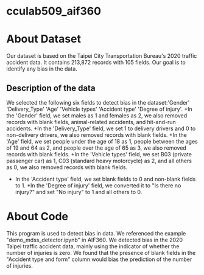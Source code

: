 # cculab509_aif360
About Dataset
=
Our dataset is based on the Taipei City Transportation Bureau's 2020 traffic accident data. 
It contains 213,872 records with 105 fields. 
Our goal is to identify any bias in the data.

Description of the data
-
We selected the following six fields to detect bias in the dataset:'Gender'	'Delivery_Type'	'Age'	'Vehicle types'	'Accident type'	'Degree of injury'.
+In the 'Gender' field, we set males as 1 and females as 2, we also removed records with blank fields, animal-related accidents, and hit-and-run accidents.
+In the 'Delivery_Type' field, we set 1 to delivery drivers and 0 to non-delivery drivers, we also removed records with blank fields.
+In the 'Age' field, we set people under the age of 18 as 1, people between the ages of 19 and 64 as 2, and people over the age of 65 as 3, we also removed records with blank fields.
+In the 'Vehicle types' field, we set B03 (private passenger car) as 1, C03 (standard heavy motorcycle) as 2, and all others as 0, we also removed records with blank fields.
* In the 'Accident type' field, we set blank fields to 0 and non-blank fields to 1.
*In the 'Degree of injury' field, we converted it to "Is there no injury?" and set "No injury" to 1 and all others to 0.

About Code
=
This program is used to detect bias in data.
We referenced the example "demo_mdss_detector.ipynb" in AIF360.
We detected bias in the 2020 Taipei traffic accident data, mainly using the indicator of whether the number of injuries is zero.
We found that the presence of blank fields in the "Accident type and form" column would bias the prediction of the number of injuries.
















